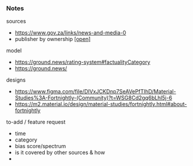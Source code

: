 ### Notes
sources 
- https://www.gov.za/links/news-and-media-0
- publisher by ownership [[open]](./media-by-ownership.png)

model 
- https://ground.news/rating-system#factualityCategory
- https://ground.news/


designs
  - https://www.figma.com/file/DIVxJCKDnp7SeAVePfTIhD/Material-Studies%3A-Fortnightly-(Community)?t=WSG8Cd2gq6bLhl5j-6
  - https://m2.material.io/design/material-studies/fortnightly.html#about-fortnightly
  

to-add / feature request 
- time
- category
- bias score/spectrum
- is it covered by other sources & how
- 
